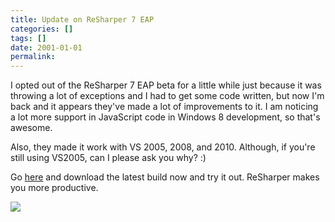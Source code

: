 ```yaml
---
title: Update on ReSharper 7 EAP
categories: []
tags: []
date: 2001-01-01
permalink: 
---
```


I opted out of the ReSharper 7 EAP beta for a little while just because it was throwing a lot of exceptions and I had to get some code written, but now I'm back and it appears they've made a lot of improvements to it. I am noticing a lot more support in JavaScript code in Windows 8 development, so that's awesome.

Also, they made it work with VS 2005, 2008, and 2010\. Although, if you're still using VS2005, can I please ask you why? :)

Go [here](http://confluence.jetbrains.net/display/ReSharper/ReSharper+7+EAP) and  download the latest build now and try it out. ReSharper makes you more productive.

![](http://codefoster.blob.core.windows.net/site/image/7ce90870b97b4e41a7b9c746346a0366/rs7eap_01_1.png)